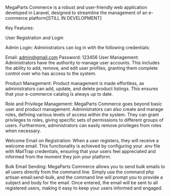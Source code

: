 
MegaParts Commerce is a robust and user-friendly web application developed in Laravel, designed to streamline the management of an e-commerce platform[STILL IN DEVELOPMENT]

Key Features:

User Registration and Login

Admin Login: Administrators can log in with the following credentials:

Email: admin@gmail.com
Password: 123456
User Management: Administrators have the authority to manage user accounts. This includes the ability to add, remove, and edit user profiles, granting them complete control over who has access to the system.

Product Management: Product management is made effortless, as administrators can add, update, and delete product listings. This ensures that your e-commerce catalog is always up to date.

Role and Privilege Management: MegaParts Commerce goes beyond basic user and product management. Administrators can also create and manage roles, defining various levels of access within the system. They can grant privileges to roles, giving specific sets of permissions to different groups of users. Furthermore, administrators can easily remove privileges from roles when necessary.

Welcome Email on Registration: When a user registers, they will receive a welcome email. This functionality is achieved by configuring your .env file with MailTrap credentials, ensuring that your users feel appreciated and informed from the moment they join your platform.

Bulk Email Sending: MegaParts Commerce allows you to send bulk emails to all users directly from the command line. Simply use the command php artisan email:send-bulk, and the command line will prompt you to provide a subject and body for the email. Once entered, the email will be sent to all registered users, making it easy to keep your users informed and engaged.
